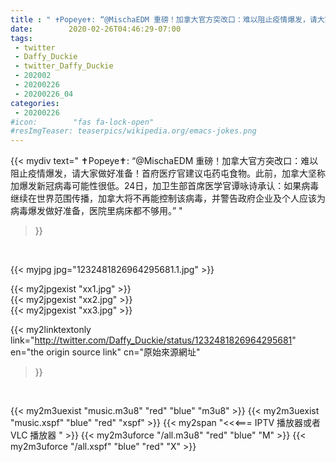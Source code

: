 ```yaml
---
title : " ✝️Popeye✝️: “@MischaEDM 重磅！加拿大官方突改口：难以阻止疫情爆发，请大家做好准备！首府医疗官建议屯药屯食物。此前，加拿大坚称加爆发新冠病毒可能性很低。24日，加卫生部首席医学官谭咏诗承认：如果病毒继续在世界范围传播，加拿大将不再能控制该病毒，并警告政府企业及个人应该为病毒爆发做好准备，医院里病床都不够用。”  "
date:        2020-02-26T04:46:29-07:00
tags:
 - twitter
 - Daffy_Duckie
 - twitter_Daffy_Duckie
 - 202002
 - 20200226
 - 20200226_04
categories:
 - 20200226
#icon:        "fas fa-lock-open"
#resImgTeaser: teaserpics/wikipedia.org/emacs-jokes.png
---
```


{{< mydiv text=" ✝️Popeye✝️: “@MischaEDM 重磅！加拿大官方突改口：难以阻止疫情爆发，请大家做好准备！首府医疗官建议屯药屯食物。此前，加拿大坚称加爆发新冠病毒可能性很低。24日，加卫生部首席医学官谭咏诗承认：如果病毒继续在世界范围传播，加拿大将不再能控制该病毒，并警告政府企业及个人应该为病毒爆发做好准备，医院里病床都不够用。”  "
>}}
<br>


 {{< myjpg jpg="1232481826964295681.1.jpg" >}}<br> 

{{< my2jpgexist "xx1.jpg" >}}<br>
{{< my2jpgexist "xx2.jpg" >}}<br>
{{< my2jpgexist "xx3.jpg" >}}<br>


{{< my2linktextonly link="http://twitter.com/Daffy_Duckie/status/1232481826964295681"
en="the origin source link" cn="原始來源網址"
>}}


<br>

{{< my2m3uexist "music.m3u8" "red"  "blue" "m3u8" >}} {{< my2m3uexist "music.xspf" "blue" "red"  "xspf" >}} {{< my2span "<<<=== IPTV 播放器或者 VLC 播放器 " >}} {{< my2m3uforce "/all.m3u8" "red"  "blue" "M" >}} {{< my2m3uforce "/all.xspf" "blue" "red"  "X" >}} 
